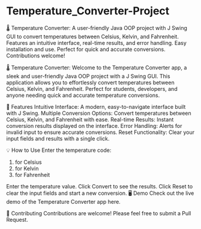 # Temperature_Converter-Project
🌡️ Temperature Converter:  A user-friendly Java OOP project with J Swing GUI to convert temperatures between Celsius, Kelvin, and Fahrenheit. Features an intuitive interface, real-time results, and error handling. Easy installation and use. Perfect for quick and accurate conversions. Contributions welcome!

🌡️ Temperature Converter:
Welcome to the Temperature Converter app, a sleek and user-friendly Java OOP project with a J Swing GUI. This application allows you to effortlessly convert temperatures between Celsius, Kelvin, and Fahrenheit. Perfect for students, developers, and anyone needing quick and accurate temperature conversions.

🚀 Features
Intuitive Interface: 
A modern, easy-to-navigate interface built with J Swing.
Multiple Conversion Options: 
Convert temperatures between Celsius, Kelvin, and Fahrenheit with ease.
Real-time Results:
Instant conversion results displayed on the interface.
Error Handling:
Alerts for invalid input to ensure accurate conversions.
Reset Functionality: Clear your input fields and results with a single click.




💡 How to Use
Enter the temperature code:
1. for Celsius
2. for Kelvin
3. for Fahrenheit

   
Enter the temperature value.
Click Convert to see the results.
Click Reset to clear the input fields and start a new conversion.
🖥️ Demo
Check out the live demo of the Temperature Converter app here.

🤝 Contributing
Contributions are welcome! Please feel free to submit a Pull Request.
